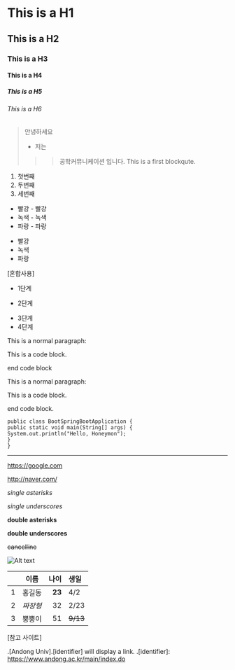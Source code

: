 # This is a H1
## This is a H2
### This is a H3
#### This is a H4
##### This is a H5
###### This is a H6


> 안녕하세요
>+ 저는
>>> 공학커뮤니케이션 입니다.
>>> This is a first blockqute.

1. 첫번째
2. 두번째
3. 세번째

* 빨강   - 빨강
 * 녹색   - 녹색
  * 파랑   - 파랑
 
+ 빨강
 + 녹색
  + 파랑

[혼합사용]
* 1단계
- 2단계
+ 3단계
+ 4단계

This is a normal paragraph:

This is a code block.

end code block

This is a normal paragraph:

This is a code block.

end code block.

```
public class BootSpringBootApplication {
public static void main(String[] args) {
System.out.println("Hello, Honeymon");
}
}
```

--------------------------------------------------------

<https://google.com> 

<http://naver.com/>

*single asterisks*

 _single underscores_
 
 **double asterisks**
 
  __double underscores__
  
 ~~cancelline~~ 
 
![Alt text](https://www.andong.ac.kr/data/menuModule/h1/campusmap_big.jpg "안동대 조감도")

| | 이름 | 나이 | 생일 |
| :-: | :-: | -: | :- |
| 1 | 홍길동 | **23** | 4/2 |
| 2 | *짜장형* | 32 | 2/23|
| 3 | 뿡뿡이 | 51 | ~~9/13~~ |

[참고 사이트]

.[Andong Univ].[identifier] will display a link.
.[identifier]: https://www.andong.ac.kr/main/index.do
